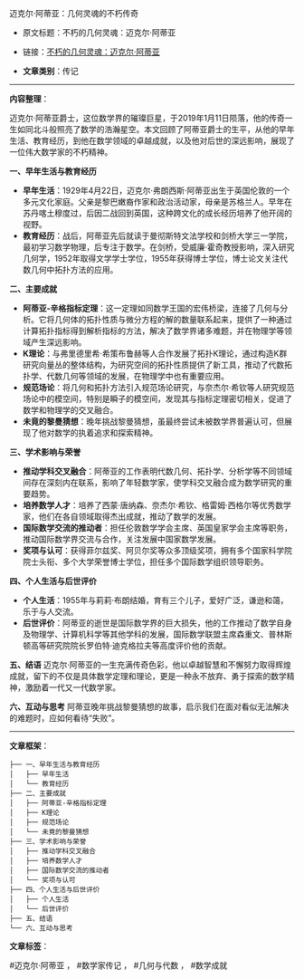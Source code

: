 迈克尔·阿蒂亚：几何灵魂的不朽传奇
- 原文标题：不朽的几何灵魂：迈克尔·阿蒂亚 
- 链接：[不朽的几何灵魂：迈克尔·阿蒂亚](https://mp.weixin.qq.com/s/gO8MawrYK7elnNSeJkWimA) 

- **文章类别**：传记 

---

**内容整理**： 

迈克尔·阿蒂亚爵士，这位数学界的璀璨巨星，于2019年1月11日陨落，他的传奇一生如同北斗般照亮了数学的浩瀚星空。本文回顾了阿蒂亚爵士的生平，从他的早年生活、教育经历，到他在数学领域的卓越成就，以及他对后世的深远影响，展现了一位伟大数学家的不朽精神。

**一、早年生活与教育经历**
- **早年生活**：1929年4月22日，迈克尔·弗朗西斯·阿蒂亚出生于英国伦敦的一个多元文化家庭。父亲是黎巴嫩裔作家和政治活动家，母亲是苏格兰人。早年在苏丹喀土穆度过，后因二战回到英国，这种跨文化的成长经历培养了他开阔的视野。
- **教育经历**：战后，阿蒂亚先后就读于曼彻斯特文法学校和剑桥大学三一学院，最初学习数学物理，后专注于数学。在剑桥，受威廉·霍奇教授影响，深入研究几何学，1952年取得文学学士学位，1955年获得博士学位，博士论文关注代数几何中拓扑方法的应用。

**二、主要成就**
- **阿蒂亚-辛格指标定理**：这一定理如同数学王国的宏伟桥梁，连接了几何与分析。它将几何体的拓扑性质与微分方程的解的数量联系起来，提供了一种通过计算拓扑指标得到解析指标的方法，解决了数学界诸多难题，并在物理学等领域产生深远影响。
- **K理论**：与弗里德里希·希策布鲁赫等人合作发展了拓扑K理论，通过构造K群研究向量丛的整体结构，为研究空间的拓扑性质提供了新工具，推动了代数拓扑学、代数几何等领域的发展，在物理学中也有重要应用。
- **规范场论**：将几何和拓扑方法引入规范场论研究，与奈杰尔·希钦等人研究规范场论中的模空间，特别是瞬子的模空间，发现其与指标定理密切相关，促进了数学和物理学的交叉融合。
- **未竟的黎曼猜想**：晚年挑战黎曼猜想，虽最终尝试未被数学界普遍认可，但展现了他对数学的执着追求和探索精神。

**三、学术影响与荣誉**
- **推动学科交叉融合**：阿蒂亚的工作表明代数几何、拓扑学、分析学等不同领域间存在深刻内在联系，影响了年轻数学家，使学科交叉融合成为数学研究的重要趋势。
- **培养数学人才**：培养了西蒙·唐纳森、奈杰尔·希钦、格雷姆·西格尔等优秀数学家，他们在各自领域取得杰出成就，推动了数学的发展。
- **国际数学交流的推动者**：担任伦敦数学学会主席、英国皇家学会主席等职务，推动国际数学界交流与合作，关注发展中国家数学发展。
- **奖项与认可**：获得菲尔兹奖、阿贝尔奖等众多顶级奖项，拥有多个国家科学院院士头衔、多个大学荣誉博士学位，担任多个国际数学组织领导职务。

**四、个人生活与后世评价**
- **个人生活**：1955年与莉莉·布朗结婚，育有三个儿子，爱好广泛，谦逊和蔼，乐于与人交流。
- **后世评价**：阿蒂亚的逝世是国际数学界的巨大损失，他的工作推动了数学自身及物理学、计算机科学等其他学科的发展，国际数学联盟主席森重文、普林斯顿高等研究院院长罗伯特·迪克格拉夫等高度评价他的贡献。

**五、结语**
迈克尔·阿蒂亚的一生充满传奇色彩，他以卓越智慧和不懈努力取得辉煌成就，留下的不仅是具体数学定理和理论，更是一种永不放弃、勇于探索的数学精神，激励着一代又一代数学家。

**六、互动与思考**
阿蒂亚晚年挑战黎曼猜想的故事，启示我们在面对看似无法解决的难题时，应如何看待“失败”。

---

**文章框架**：
```
├── 一、早年生活与教育经历
│   ├── 早年生活
│   └── 教育经历
├── 二、主要成就
│   ├── 阿蒂亚-辛格指标定理
│   ├── K理论
│   ├── 规范场论
│   └── 未竟的黎曼猜想
├── 三、学术影响与荣誉
│   ├── 推动学科交叉融合
│   ├── 培养数学人才
│   ├── 国际数学交流的推动者
│   └── 奖项与认可
├── 四、个人生活与后世评价
│   ├── 个人生活
│   └── 后世评价
├── 五、结语
└── 六、互动与思考
```

**文章标签**：

#迈克尔·阿蒂亚 ， #数学家传记 ， #几何与代数 ， #数学成就
